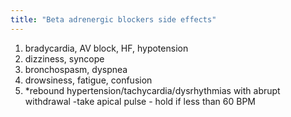 ```yaml
---
title: "Beta adrenergic blockers side effects"
---
```

1) bradycardia, AV block, HF, hypotension
2) dizziness, syncope
3) bronchospasm, dyspnea
4) drowsiness, fatigue, confusion
5) *rebound hypertension/tachycardia/dysrhythmias with abrupt withdrawal
-take apical pulse - hold if less than 60 BPM

